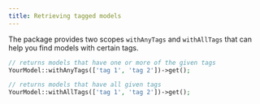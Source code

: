 ```yaml
---
title: Retrieving tagged models
---
```


The package provides two scopes `withAnyTags` and `withAllTags` that can help you find models with certain tags.

```php
// returns models that have one or more of the given tags
YourModel::withAnyTags(['tag 1', 'tag 2'])->get();

// returns models that have all given tags
YourModel::withAllTags(['tag 1', 'tag 2'])->get();
```
